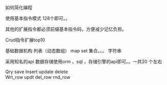 如何简化编程


使用基本指令模式  128个即可。。

其他的扩展指令都必须前缀基本指令码，方便减少记忆负担。

Crud指令扩展top10



基础数据机构 列表（动态数组） map  set 集合。。。 字符串


采用知名的api
数据存储使用orm  ，sql ，存储引擎的api即可。。一共20 个左右

Qry  save
Insert update delete  
Wrt_row  updt del_row   rnd_row


